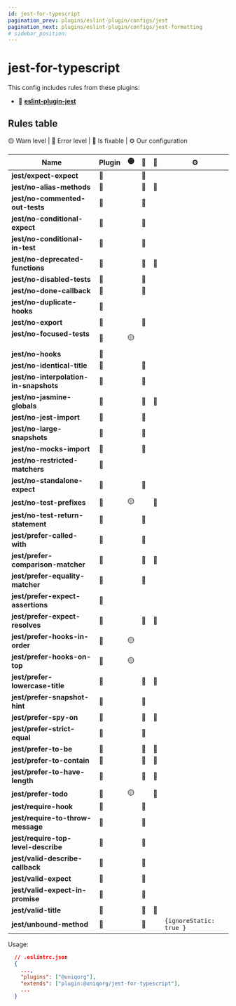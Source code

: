 ```yaml
---
id: jest-for-typescript
pagination_prev: plugins/eslint-plugin/configs/jest
pagination_next: plugins/eslint-plugin/configs/jest-formatting
# sidebar_position: 
---
```


# jest-for-typescript

This config includes rules from these plugins: 
  - 🏀 **[eslint-plugin-jest](https://www.npmjs.com/package/eslint-plugin-jest)**

## Rules table

🟡 Warn level | 🔴 Error level | 🔧 Is fixable | ⚙️ Our configuration

| Name                                    | Plugin | 🟡 | 🔴 | 🔧 | ⚙️ |
| --------------------------------------- | ------ | -- | -- | -- | -- |
| **jest/expect-expect**                  |   🏀   |   | 🔴 |    |    |
| **jest/no-alias-methods**               |   🏀   |   | 🔴 | 🔧 |    |
| **jest/no-commented-out-tests**         |   🏀   |   | 🔴 |    |    |
| **jest/no-conditional-expect**          |   🏀   |   | 🔴 |    |    |
| **jest/no-conditional-in-test**         |   🏀   |   | 🔴 |    |    |
| **jest/no-deprecated-functions**        |   🏀   |   | 🔴 | 🔧 |    |
| **jest/no-disabled-tests**              |   🏀   |   | 🔴 |    |    |
| **jest/no-done-callback**               |   🏀   |   | 🔴 |    |    |
| **jest/no-duplicate-hooks**             |   🏀   |   |    |    |    |
| **jest/no-export**                      |   🏀   |   | 🔴 |    |    |
| **jest/no-focused-tests**               |   🏀   | 🟡 |   |    |    |
| **jest/no-hooks**                       |   🏀   |   |    |    |    |
| **jest/no-identical-title**             |   🏀   |   | 🔴 |    |    |
| **jest/no-interpolation-in-snapshots**  |   🏀   |   | 🔴 |    |    |
| **jest/no-jasmine-globals**             |   🏀   |   | 🔴 | 🔧 |    |
| **jest/no-jest-import**                 |   🏀   |   | 🔴 |    |    |
| **jest/no-large-snapshots**             |   🏀   |   | 🔴 |    |    |
| **jest/no-mocks-import**                |   🏀   |   | 🔴 |    |    |
| **jest/no-restricted-matchers**         |   🏀   |   |    |    |    |
| **jest/no-standalone-expect**           |   🏀   |   | 🔴 |    |    |
| **jest/no-test-prefixes**               |   🏀   | 🟡 |   | 🔧 |    |
| **jest/no-test-return-statement**       |   🏀   |   | 🔴 |    |    |
| **jest/prefer-called-with**             |   🏀   |   | 🔴 |    |    |
| **jest/prefer-comparison-matcher**      |   🏀   |   | 🔴 | 🔧 |    |
| **jest/prefer-equality-matcher**        |   🏀   |   | 🔴 |    |    |
| **jest/prefer-expect-assertions**       |   🏀   |   |    |    |    |
| **jest/prefer-expect-resolves**         |   🏀   |   | 🔴 | 🔧 |    |
| **jest/prefer-hooks-in-order**          |   🏀   | 🟡 |   |    |    |
| **jest/prefer-hooks-on-top**            |   🏀   | 🟡 |    |    |    |
| **jest/prefer-lowercase-title**         |   🏀   |   | 🔴 | 🔧 |    |
| **jest/prefer-snapshot-hint**           |   🏀   |   | 🔴 |    |    |
| **jest/prefer-spy-on**                  |   🏀   |   | 🔴 | 🔧 |    |
| **jest/prefer-strict-equal**            |   🏀   |   | 🔴 |    |    |
| **jest/prefer-to-be**                   |   🏀   |   | 🔴 | 🔧 |    |
| **jest/prefer-to-contain**              |   🏀   |   | 🔴 | 🔧 |    |
| **jest/prefer-to-have-length**          |   🏀   |   | 🔴 | 🔧 |    |
| **jest/prefer-todo**                    |   🏀   | 🟡 |   | 🔧 |    |
| **jest/require-hook**                   |   🏀   |   | 🔴 |    |    |
| **jest/require-to-throw-message**       |   🏀   |   | 🔴 |    |    |
| **jest/require-top-level-describe**     |   🏀   |   | 🔴 |    |    |
| **jest/valid-describe-callback**        |   🏀   |   | 🔴 |    |    |
| **jest/valid-expect**                   |   🏀   |   | 🔴 |    |    |
| **jest/valid-expect-in-promise**        |   🏀   |   | 🔴 |    |    |
| **jest/valid-title**                    |   🏀   |   | 🔴 | 🔧 |    |
| **jest/unbound-method**                 |   🏀   |   | 🔴 |    | `{ignoreStatic: true }` |


Usage:

```json
  // .eslintrc.json
  {
    ...,
    "plugins": ["@uniqorg"],
    "extends": ["plugin:@uniqorg/jest-for-typescript"],
    ...
  }
```
